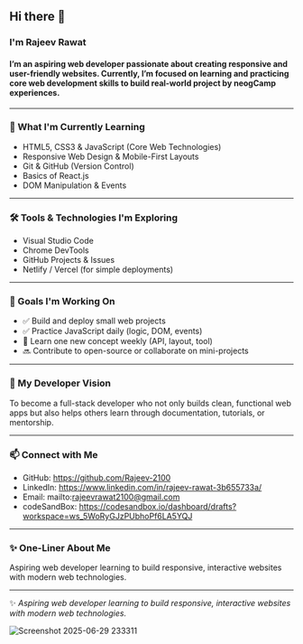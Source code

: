 ## Hi there 👋

### I'm Rajeev Rawat

#### I’m an aspiring web developer passionate about creating responsive and user-friendly websites. Currently, I’m focused on learning and practicing core web development skills to build real-world project by neogCamp experiences.

---

### 🌱 What I'm Currently Learning
- HTML5, CSS3 & JavaScript (Core Web Technologies)
- Responsive Web Design & Mobile-First Layouts
- Git & GitHub (Version Control)
- Basics of React.js
- DOM Manipulation & Events

---

### 🛠️ Tools & Technologies I'm Exploring
- Visual Studio Code
- Chrome DevTools
- GitHub Projects & Issues
- Netlify / Vercel (for simple deployments)

---

### 📌 Goals I'm Working On
- ✅ Build and deploy small web projects
- ✅ Practice JavaScript daily (logic, DOM, events)
- 🔄 Learn one new concept weekly (API, layout, tool)
- 🔜 Contribute to open-source or collaborate on mini-projects

---

### 🎯 My Developer Vision
To become a full-stack developer who not only builds clean, functional web apps but also helps others learn through documentation, tutorials, or mentorship.

---

### 📫 Connect with Me
- GitHub: https://github.com/Rajeev-2100
- LinkedIn: https://www.linkedin.com/in/rajeev-rawat-3b655733a/
- Email: mailto:rajeevrawat2100@gmail.com
- codeSandBox: https://codesandbox.io/dashboard/drafts?workspace=ws_5WoRyGJzPUbhoPf6LA5YQJ
---

### ✨ One-Liner About Me
Aspiring web developer learning to build responsive, interactive websites with modern web technologies.


---

✨ *Aspiring web developer learning to build responsive, interactive websites with modern web technologies.*

![Screenshot 2025-06-29 233311](https://github.com/user-attachments/assets/4621d66a-1bf9-4987-8c97-23429e57c412)

